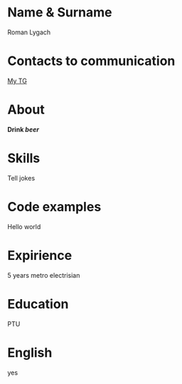 # Name & Surname
Roman Lygach
# Contacts to communication
[My TG](https://t.me/RomaRay "Roma's TG")
# About
**Drink _beer_**
# Skills
Tell jokes
# Code examples
Hello world
# Expirience
5 years metro electrisian
# Education
PTU
# English
yes